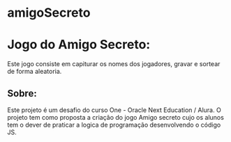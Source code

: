 # amigoSecreto

<h1>Jogo do Amigo Secreto:</h1>
<p>Este jogo consiste em capiturar os nomes dos jogadores, gravar e sortear de forma aleatoria.</p>

<h2>Sobre:</h2>
<p>Este projeto é um desafio do curso One - Oracle Next Education / Alura. O projeto tem como proposta a criação do jogo Amigo secreto cujo os alunos tem o dever de praticar a logica de programação desenvolvendo o código JS.</p>
